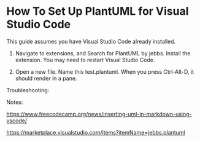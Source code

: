 
# How To Set Up PlantUML for Visual Studio Code

This guide assumes you have Visual Studio Code already installed.

1. Navigate to extensions, and Search for PlantUML by jebbs.  Install the extension.  You may need to restart Visual Studio Code.

2. Open a new file.  Name this test.plantuml.  When you press Ctrl-Alt-D, it should render in a pane.


Troubleshooting:



Notes:

https://www.freecodecamp.org/news/inserting-uml-in-markdown-using-vscode/

https://marketplace.visualstudio.com/items?itemName=jebbs.plantuml
